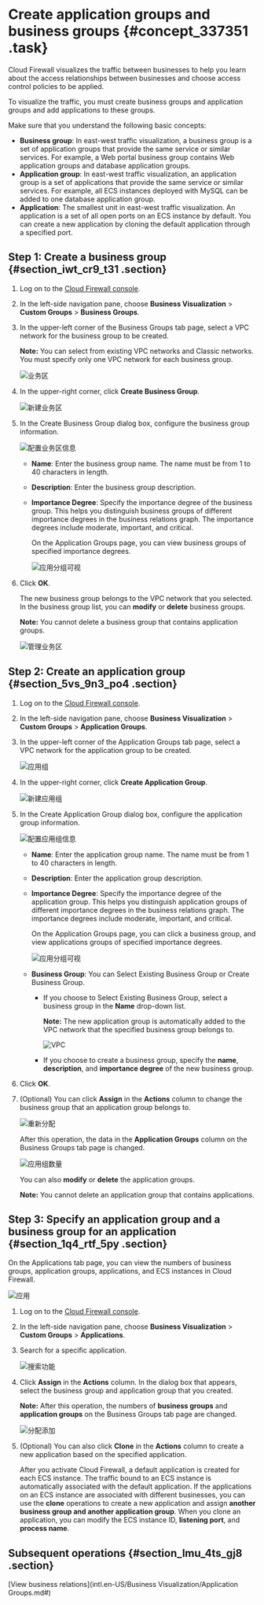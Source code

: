 # Create application groups and business groups {#concept_337351 .task}

Cloud Firewall visualizes the traffic between businesses to help you learn about the access relationships between businesses and choose access control policies to be applied.

To visualize the traffic, you must create business groups and application groups and add applications to these groups.

Make sure that you understand the following basic concepts:

-   **Business group**: In east-west traffic visualization, a business group is a set of application groups that provide the same service or similar services. For example, a Web portal business group contains Web application groups and database application groups.
-   **Application group**: In east-west traffic visualization, an application group is a set of applications that provide the same service or similar services. For example, all ECS instances deployed with MySQL can be added to one database application group.
-   **Application**: The smallest unit in east-west traffic visualization. An application is a set of all open ports on an ECS instance by default. You can create a new application by cloning the default application through a specified port.

## Step 1: Create a business group {#section_iwt_cr9_t31 .section}

1.  Log on to the [Cloud Firewall console](https://yundun.console.aliyun.com/?p=cfwnext#/overview).
2.  In the left-side navigation pane, choose **Business Visualization** \> **Custom Groups** \> **Business Groups**.
3.  In the upper-left corner of the Business Groups tab page, select a VPC network for the business group to be created.

    **Note:** You can select from existing VPC networks and Classic networks. You must specify only one VPC network for each business group.

    ![业务区](http://static-aliyun-doc.oss-cn-hangzhou.aliyuncs.com/assets/img/275125/156697253048236_en-US.png)

4.  In the upper-right corner, click **Create Business Group**.

    ![新建业务区](http://static-aliyun-doc.oss-cn-hangzhou.aliyuncs.com/assets/img/275125/156697253048190_en-US.png)

5.  In the Create Business Group dialog box, configure the business group information.

    ![配置业务区信息](http://static-aliyun-doc.oss-cn-hangzhou.aliyuncs.com/assets/img/275125/156697253248191_en-US.png)

    -   **Name**: Enter the business group name. The name must be from 1 to 40 characters in length.
    -   **Description**: Enter the business group description.
    -   **Importance Degree**: Specify the importance degree of the business group. This helps you distinguish business groups of different importance degrees in the business relations graph. The importance degrees include moderate, important, and critical.

        On the Application Groups page, you can view business groups of specified importance degrees.

        ![应用分组可视](http://static-aliyun-doc.oss-cn-hangzhou.aliyuncs.com/assets/img/275125/156697253648239_en-US.png)

6.  Click **OK**.

    The new business group belongs to the VPC network that you selected. In the business group list, you can **modify** or **delete** business groups.

    **Note:** You cannot delete a business group that contains application groups.

    ![管理业务区](http://static-aliyun-doc.oss-cn-hangzhou.aliyuncs.com/assets/img/275125/156697253948192_en-US.png)


## Step 2: Create an application group {#section_5vs_9n3_po4 .section}

1.  Log on to the [Cloud Firewall console](https://yundun.console.aliyun.com/?p=cfwnext#/overview).
2.  In the left-side navigation pane, choose **Business Visualization** \> **Custom Groups** \> **Application Groups**.
3.  In the upper-left corner of the Application Groups tab page, select a VPC network for the application group to be created.

    ![应用组](http://static-aliyun-doc.oss-cn-hangzhou.aliyuncs.com/assets/img/275125/156697254048237_en-US.png)

4.  In the upper-right corner, click **Create Application Group**.

    ![新建应用组](http://static-aliyun-doc.oss-cn-hangzhou.aliyuncs.com/assets/img/275125/156697254248193_en-US.png)

5.  In the Create Application Group dialog box, configure the application group information.

    ![配置应用组信息](http://static-aliyun-doc.oss-cn-hangzhou.aliyuncs.com/assets/img/275125/156697254448194_en-US.png)

    -   **Name**: Enter the application group name. The name must be from 1 to 40 characters in length.
    -   **Description**: Enter the application group description.
    -   **Importance Degree**: Specify the importance degree of the application group. This helps you distinguish application groups of different importance degrees in the business relations graph. The importance degrees include moderate, important, and critical.

        On the Application Groups page, you can click a business group, and view applications groups of specified importance degrees.

        ![应用分组可视](http://static-aliyun-doc.oss-cn-hangzhou.aliyuncs.com/assets/img/275125/156697254748251_en-US.png)

    -   **Business Group**: You can Select Existing Business Group or Create Business Group.
        -   If you choose to Select Existing Business Group, select a business group in the **Name** drop-down list.

            **Note:** The new application group is automatically added to the VPC network that the specified business group belongs to.

            ![VPC](http://static-aliyun-doc.oss-cn-hangzhou.aliyuncs.com/assets/img/275125/156697254948249_en-US.png)

        -   If you choose to create a business group, specify the **name**, **description**, and **importance degree** of the new business group.
6.  Click **OK**.
7.  \(Optional\) You can click **Assign** in the **Actions** column to change the business group that an application group belongs to.

    ![重新分配](http://static-aliyun-doc.oss-cn-hangzhou.aliyuncs.com/assets/img/275125/156697255358282_en-US.png)

    After this operation, the data in the **Application Groups** column on the Business Groups tab page is changed.

    ![应用组数量](http://static-aliyun-doc.oss-cn-hangzhou.aliyuncs.com/assets/img/275125/156697255548257_en-US.png)

    You can also **modify** or **delete** the application groups.

    **Note:** You cannot delete an application group that contains applications.


## Step 3: Specify an application group and a business group for an application {#section_1q4_rtf_5py .section}

On the Applications tab page, you can view the numbers of business groups, application groups, applications, and ECS instances in Cloud Firewall.

![应用](http://static-aliyun-doc.oss-cn-hangzhou.aliyuncs.com/assets/img/275125/156697255648198_en-US.png)

1.  Log on to the [Cloud Firewall console](https://yundun.console.aliyun.com/?p=cfwnext#/overview).
2.  In the left-side navigation pane, choose **Business Visualization** \> **Custom Groups** \> **Applications**.
3.  Search for a specific application.

    ![搜索功能](http://static-aliyun-doc.oss-cn-hangzhou.aliyuncs.com/assets/img/275125/156697255748258_en-US.png)

4.  Click **Assign** in the **Actions** column. In the dialog box that appears, select the business group and application group that you created.

    **Note:** After this operation, the numbers of **business groups** and **application groups** on the Business Groups tab page are changed.

    ![分配添加](http://static-aliyun-doc.oss-cn-hangzhou.aliyuncs.com/assets/img/275125/156697255748196_en-US.png)

5.  \(Optional\) You can also click **Clone** in the **Actions** column to create a new application based on the specified application.

    After you activate Cloud Firewall, a default application is created for each ECS instance. The traffic bound to an ECS instance is automatically associated with the default application. If the applications on an ECS instance are associated with different businesses, you can use the **clone** operations to create a new application and assign **another business group and another application group**. When you clone an application, you can modify the ECS instance ID, **listening port**, and **process name**.


## Subsequent operations {#section_lmu_4ts_gj8 .section}

[View business relations](intl.en-US/Business Visualization/Application Groups.md#)

